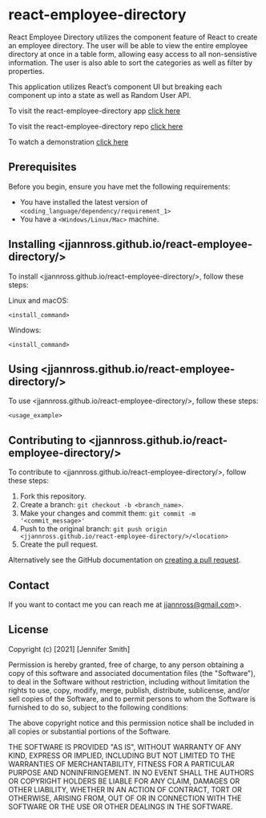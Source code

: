 # react-employee-directory

React Employee Directory utilizes the component feature of React to create an employee directory. The user will be able to view the entire employee directory at once in a table form, allowing easy access to all non-sensistive information. The user is also able to sort the categories as well as filter by properties. 

This application utilizes React’s component UI but breaking each component up into a state as well as Random User API.

To visit the react-employee-directory app [click here](https://react-employee-directory-nc.herokuapp.com/)

To visit the react-employee-directory repo [click here](https://github.com/jjannross/react-employee-directory)

To watch a demonstration [click here](https://drive.google.com/file/d/1fDTVKL7kipkuv5fWSPCm_12Rv7SGs6WD/view)

## Prerequisites

Before you begin, ensure you have met the following requirements:

- You have installed the latest version of `<coding_language/dependency/requirement_1>`
- You have a `<Windows/Linux/Mac>` machine.

## Installing <jjannross.github.io/react-employee-directory/>

To install <jjannross.github.io/react-employee-directory/>, follow these steps:

Linux and macOS:

```
<install_command>
```

Windows:

```
<install_command>
```

## Using <jjannross.github.io/react-employee-directory/>

To use <jjannross.github.io/react-employee-directory/>, follow these steps:

```
<usage_example>
```

## Contributing to <jjannross.github.io/react-employee-directory/>

To contribute to <jjannross.github.io/react-employee-directory/>, follow these steps:

1. Fork this repository.
2. Create a branch: `git checkout -b <branch_name>`.
3. Make your changes and commit them: `git commit -m '<commit_message>'`
4. Push to the original branch: `git push origin <jjannross.github.io/react-employee-directory/>/<location>`
5. Create the pull request.

Alternatively see the GitHub documentation on [creating a pull request](https://help.github.com/en/github/collaborating-with-issues-and-pull-requests/creating-a-pull-request).

## Contact

If you want to contact me you can reach me at jjannross@gmail.com>.

## License

Copyright (c) [2021] [Jennifer Smith]

Permission is hereby granted, free of charge, to any person obtaining a copy
of this software and associated documentation files (the "Software"), to deal
in the Software without restriction, including without limitation the rights
to use, copy, modify, merge, publish, distribute, sublicense, and/or sell
copies of the Software, and to permit persons to whom the Software is
furnished to do so, subject to the following conditions:

The above copyright notice and this permission notice shall be included in all
copies or substantial portions of the Software.

THE SOFTWARE IS PROVIDED "AS IS", WITHOUT WARRANTY OF ANY KIND, EXPRESS OR
IMPLIED, INCLUDING BUT NOT LIMITED TO THE WARRANTIES OF MERCHANTABILITY,
FITNESS FOR A PARTICULAR PURPOSE AND NONINFRINGEMENT. IN NO EVENT SHALL THE
AUTHORS OR COPYRIGHT HOLDERS BE LIABLE FOR ANY CLAIM, DAMAGES OR OTHER
LIABILITY, WHETHER IN AN ACTION OF CONTRACT, TORT OR OTHERWISE, ARISING FROM,
OUT OF OR IN CONNECTION WITH THE SOFTWARE OR THE USE OR OTHER DEALINGS IN THE
SOFTWARE.